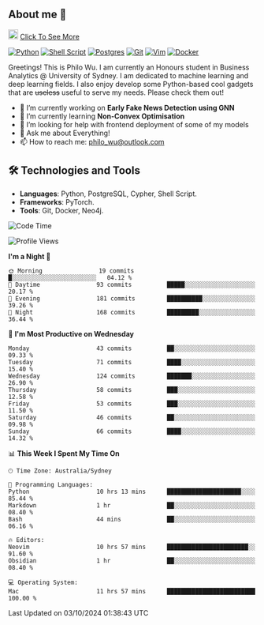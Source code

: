 ## About me 🤗

<a href="#"><img src="https://media.giphy.com/media/hvRJCLFzcasrR4ia7z/giphy.gif" width="20px" height="20px"></a> [Click To See More](https://codeboyphilo.github.io)

[![Python](https://img.shields.io/badge/python-3670A0?style=for-the-badge&logo=python&logoColor=ffdd54)](#)
[![Shell Script](https://img.shields.io/badge/shell_script-%23121011.svg?style=for-the-badge&logo=gnu-bash&logoColor=white)](#)
[![Postgres](https://img.shields.io/badge/postgres-%23316192.svg?style=for-the-badge&logo=postgresql&logoColor=white)](#)
[![Git](https://img.shields.io/badge/git-%23F05033.svg?style=for-the-badge&logo=git&logoColor=white)](#)
[![Vim](https://img.shields.io/badge/VIM-%2311AB00.svg?style=for-the-badge&logo=vim&logoColor=white)](#)
[![Docker](https://img.shields.io/badge/docker-%230db7ed.svg?style=for-the-badge&logo=docker&logoColor=white)](#)

Greetings! This is Philo Wu. I am currently an Honours student in Business Analytics \@ University of Sydney. I am dedicated to machine learning and deep learning fields. I also enjoy develop some Python-based cool gadgets that are ~~useless~~ useful to serve my needs. Please check them out!

- 🔭 I’m currently working on **Early Fake News Detection using GNN**
- 🌱 I’m currently learning **Non-Convex Optimisation**
- 🤔 I’m looking for help with frontend deployment of some of my models
- 💬 Ask me about Everything!
- 📫 How to reach me: philo_wu@outlook.com

## 🛠 Technologies and Tools
- **Languages**: Python, PostgreSQL, Cypher, Shell Script.
- **Frameworks**: PyTorch.
- **Tools**: Git, Docker, Neo4j.

<!--START_SECTION:waka-->
![Code Time](http://img.shields.io/badge/Code%20Time-494%20hrs%2048%20mins-blue)

![Profile Views](http://img.shields.io/badge/Profile%20Views-0-blue)

**I'm a Night 🦉** 

```text
🌞 Morning                19 commits          █░░░░░░░░░░░░░░░░░░░░░░░░   04.12 % 
🌆 Daytime                93 commits          █████░░░░░░░░░░░░░░░░░░░░   20.17 % 
🌃 Evening                181 commits         ██████████░░░░░░░░░░░░░░░   39.26 % 
🌙 Night                  168 commits         █████████░░░░░░░░░░░░░░░░   36.44 % 
```
📅 **I'm Most Productive on Wednesday** 

```text
Monday                   43 commits          ██░░░░░░░░░░░░░░░░░░░░░░░   09.33 % 
Tuesday                  71 commits          ████░░░░░░░░░░░░░░░░░░░░░   15.40 % 
Wednesday                124 commits         ███████░░░░░░░░░░░░░░░░░░   26.90 % 
Thursday                 58 commits          ███░░░░░░░░░░░░░░░░░░░░░░   12.58 % 
Friday                   53 commits          ███░░░░░░░░░░░░░░░░░░░░░░   11.50 % 
Saturday                 46 commits          ██░░░░░░░░░░░░░░░░░░░░░░░   09.98 % 
Sunday                   66 commits          ████░░░░░░░░░░░░░░░░░░░░░   14.32 % 
```


📊 **This Week I Spent My Time On** 

```text
🕑︎ Time Zone: Australia/Sydney

💬 Programming Languages: 
Python                   10 hrs 13 mins      █████████████████████░░░░   85.44 % 
Markdown                 1 hr                ██░░░░░░░░░░░░░░░░░░░░░░░   08.40 % 
Bash                     44 mins             ██░░░░░░░░░░░░░░░░░░░░░░░   06.16 % 

🔥 Editors: 
Neovim                   10 hrs 57 mins      ███████████████████████░░   91.60 % 
Obsidian                 1 hr                ██░░░░░░░░░░░░░░░░░░░░░░░   08.40 % 

💻 Operating System: 
Mac                      11 hrs 57 mins      █████████████████████████   100.00 % 
```


 Last Updated on 03/10/2024 01:38:43 UTC
<!--END_SECTION:waka-->
